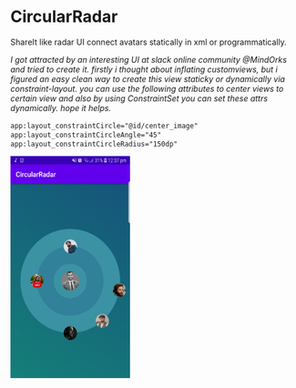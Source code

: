# CircularRadar
ShareIt like radar UI connect avatars statically in xml or programmatically. 

*I got attracted by an interesting UI at slack online community @MindOrks and tried to create it.
firstly i thought about inflating customviews, but i figured an easy clean way to create this view staticky or dynamically via constraint-layout.
you can use the following attributes to center views to certain view and also by using ConstraintSet you can set these attrs dynamically.
hope it helps.*
```
app:layout_constraintCircle="@id/center_image"
app:layout_constraintCircleAngle="45"
app:layout_constraintCircleRadius="150dp"
```     
<img src="https://github.com/abualgait/CircularRadar/blob/master/circular_radar.png"  width="210" height="390" >
 
 
